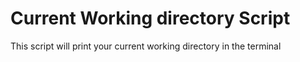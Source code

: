 # Current Working directory Script

This script will print your current working directory in the terminal

